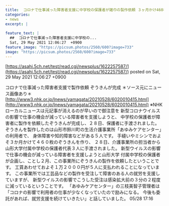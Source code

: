 ```yaml
---
title:  コロナで仕事減った障害者支援に中学校の保護者が雑巾の製作依頼 ３ヶ月かけ460枚完成　工賃計１万2000円・山形 
categories:
- news
excerpt: |
  
feature_text: |
  ##  コロナで仕事減った障害者支援に中学校の...
  Sat, 29 May 2021 12:06:27  +0900
feature_image: "https://picsum.photos/2560/600?image=733"
image: "https://picsum.photos/2560/600?image=733"
---
```


[https://asahi.5ch.net/test/read.cgi/newsplus/1622257587/](https://asahi.5ch.net/test/read.cgi/newsplus/1622257587/)
posted on Sat, 29 May 2021 12:06:27  +0900

<!--more-->

コロナで仕事減った障害者支援で製作依頼 ぞうきんが完成 ＊ソース元にニュース画像あり＊ [http://www3.nhk.or.jp/lnews/yamagata/20210528/6020010415.html](http://www3.nhk.or.jp/lnews/yamagata/20210528/6020010415.html) ※NHKローカルニュースは元記事が消えるのが早いので御注意を 新型コロナウイルスの影響で仕事の機会が減っている障害者を支援しようと、 中学校の保護者が障害者に製作を依頼したぞうきんが完成し、２８日、保護者に手渡されました。 ぞうきんを製作したのは山形市鈴川町の生活介護事業所「あゆみケアセンター」の利用者で、 身体障害や知的障害などがある５人です。 手縫いやミシンでおよそ３か月かけて４６０枚のぞうきんを作り、 ２８日、介護事業所の担当者から山形大学付属中学校の保護者代表３人に手渡されました。 新型ウイルスの影響で仕事の機会が減っている障害者を支援しようと山形大学 付属中学校の保護者が企画し、ことし２月、この事業所にぞうきんの製作を依頼したということです。 工賃あわせておよそ１万２０００円が５人に支払われることになっています。 この事業所では工芸品などの製作を受注して障害のある人の就労を支援していますが、 新型ウイルスの影響でこうした受注は感染拡大前の３分の２程度に減っているということです。 「あゆみケアセンター」の三枝美智子管理者は「コロナの影響で利用者の仕事が少なくなっていたので励みになる。 今後も委託があれば、就労支援を続けていきたい」と話していました。 05/28 17:16
